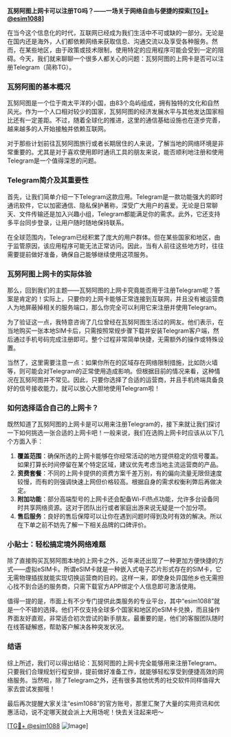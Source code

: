 **瓦努阿图上网卡可以注册TG吗？——一场关于网络自由与便捷的探索[[TG💪+ @esim1088](https://t.me/s/esim1088)]**

在当今这个信息化的时代，互联网已经成为我们生活中不可或缺的一部分。无论是在国内还是海外，人们都依赖网络来获取信息、沟通交流以及享受各种服务。然而，在某些地区，由于政策或技术限制，使用特定的应用程序可能会受到一定的阻碍。今天，我们就来聊聊一个很多人都关心的问题：瓦努阿图的上网卡是否可以注册Telegram（简称TG）。

### 瓦努阿图的基本概况

瓦努阿图是一个位于南太平洋的小国，由83个岛屿组成，拥有独特的文化和自然风光。作为一个人口相对较少的国家，瓦努阿图的经济发展水平与其他发达国家相比还有一定差距。不过，随着全球化的推进，这里的通信基础设施也在逐步完善，越来越多的人开始接触并依赖互联网。

对于那些计划前往瓦努阿图旅行或者长期居住的人来说，了解当地的网络环境是非常重要的。尤其是对于喜欢使用即时通讯工具的朋友来说，能否顺利地注册和使用Telegram是一个值得深思的问题。

### Telegram简介及其重要性

首先，让我们简单介绍一下Telegram这款应用。Telegram是一款功能强大的即时通讯软件，它以加密通信、隐私保护著称，深受广大用户的喜爱。无论是日常聊天、文件传输还是加入兴趣小组，Telegram都能满足你的需求。此外，它还支持多平台同步登录，让用户随时随地保持联系。

在全球范围内，Telegram已经积累了庞大的用户群体。但在某些国家和地区，由于监管原因，该应用程序可能无法正常访问。因此，当有人前往这些地方时，往往需要提前做好准备，确保自己能够继续使用这项服务。

### 瓦努阿图上网卡的实际体验

那么，回到我们的主题——瓦努阿图的上网卡究竟能否用于注册Telegram呢？答案是肯定的！实际上，只要你的上网卡能够正常连接到互联网，并且没有被运营商人为地屏蔽掉相关的服务端口，那么你完全可以利用它来注册并使用Telegram。

为了验证这一点，我特意咨询了几位曾经在瓦努阿图生活过的网友。他们表示，在当地购买一张本地SIM卡后，只需按照常规步骤下载并安装Telegram客户端，然后通过手机号码完成注册即可。整个过程非常简单快捷，无需额外的操作或特殊设置。

当然了，这里需要注意一点：如果你所在的区域存在网络限制措施，比如防火墙等，则可能会对Telegram的正常使用造成影响。但根据目前的情况来看，这种情况在瓦努阿图并不常见。因此，只要你选择了合适的运营商，并且手机终端具备良好的信号接收能力，就可以放心大胆地使用Telegram啦！

### 如何选择适合自己的上网卡？

既然知道了瓦努阿图的上网卡是可以用来注册Telegram的，接下来就让我们探讨一下如何挑选一张合适的上网卡吧！一般来说，我们在选购上网卡时应该从以下几个方面入手：

1. **覆盖范围**：确保所选的上网卡能够在你经常活动的地方提供稳定的信号覆盖。如果打算长时间停留在某个特定区域，建议优先考虑当地主流运营商的产品。
2. **资费套餐**：不同的上网卡提供的资费方案千差万别，有的偏向流量无限但速度较慢，而有的则强调快速上网但价格较高。根据自身的需求权衡利弊后再做决定。
3. **附加功能**：部分高端型号的上网卡还会配备Wi-Fi热点功能，允许多台设备同时共享网络资源。这对于团队出行或者家庭出游来说无疑是一个加分项。
4. **售后服务**：良好的售后保障可以让你在遇到问题时得到及时有效的解决。所以在下单之前不妨先了解一下相关品牌的口碑评价。

### 小贴士：轻松搞定境外网络难题

除了直接购买瓦努阿图本地的上网卡之外，近年来还出现了一种更加方便快捷的方式——虚拟eSIM卡。所谓eSIM卡就是一种嵌入式电子芯片形式存在的SIM卡，它无需物理插拔就能实现切换运营商的目的。这样一来，即使身处异国他乡也无需担心找不到合适的服务商，只需下载官方APP绑定个人信息即可激活使用。

值得一提的是，市面上有不少专门提供此类服务的专业平台，其中“esim1088”就是一个不错的选择。他们不仅支持全球多个国家和地区的eSIM卡兑换，而且操作界面友好直观，非常适合初次尝试的新手朋友。最重要的是，他们的客服团队随时在线答疑解惑，帮助客户解决各种突发状况。

### 结语

综上所述，我们可以得出结论：瓦努阿图的上网卡完全能够用来注册Telegram。只要我们合理规划行程安排，提前做好准备工作，就能够轻松享受到便捷高效的网络服务。当然啦，除了Telegram之外，还有很多其他优秀的社交软件同样值得大家去尝试发掘哦！

最后再次提醒大家关注“esim1088”的官方账号，那里汇聚了大量的实用资讯和优惠活动，说不定哪天就会派上大用场呢！快去关注起来吧～

[[TG💪+ @esim1088](https://t.me/s/esim1088) ![Image](https://i.postimg.cc/4NQfJmqS/Snipaste-2025-05-13-00-14-12.png)]